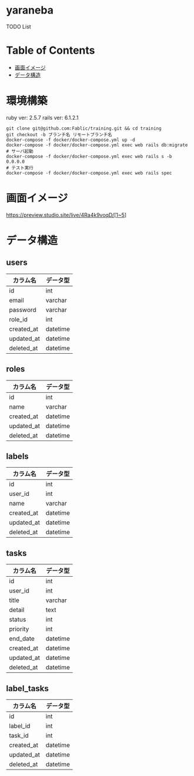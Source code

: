 # yaraneba
TODO List

# Table of Contents
- [画面イメージ](#画面イメージ)
- [データ構造](#データ構造)

# 環境構築
ruby ver: 2.5.7
rails ver: 6.1.2.1
```
git clone git@github.com:Fablic/training.git && cd training
git checkout -b ブランチ名 リモートブランチ名
docker-compose -f docker/docker-compose.yml up -d
docker-compose -f docker/docker-compose.yml exec web rails db:migrate
# サーバ起動
docker-compose -f docker/docker-compose.yml exec web rails s -b 0.0.0.0
# テスト実行
docker-compose -f docker/docker-compose.yml exec web rails spec
```

# 画面イメージ
https://preview.studio.site/live/4Ra4k9voqD/[1~5]

# データ構造
## users
|カラム名|データ型|
|----|----|
|id|int|
|email|varchar|
|password|varchar|
|role_id|int|
|created_at|datetime|
|updated_at|datetime|
|deleted_at|datetime|

## roles
|カラム名|データ型|
|----|----|
|id|int|
|name|varchar|
|created_at|datetime|
|updated_at|datetime|
|deleted_at|datetime|

## labels
|カラム名|データ型|
|----|----|
|id|int|
|user_id|int|
|name|varchar|
|created_at|datetime|
|updated_at|datetime|
|deleted_at|datetime|

## tasks
|カラム名|データ型|
|----|----|
|id|int|
|user_id|int|
|title|varchar|
|detail|text|
|status|int|
|priority|int|
|end_date|datetime|
|created_at|datetime|
|updated_at|datetime|
|deleted_at|datetime|

## label_tasks
|カラム名|データ型|
|----|----|
|id|int|
|label_id|int|
|task_id|int|
|created_at|datetime|
|updated_at|datetime|
|deleted_at|datetime|
